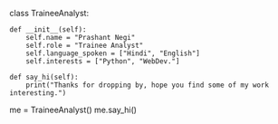 
class TraineeAnalyst:

    def __init__(self):
        self.name = "Prashant Negi"
        self.role = "Trainee Analyst"
        self.language_spoken = ["Hindi", "English"]
        self.interests = ["Python", "WebDev."]

    def say_hi(self):
        print("Thanks for dropping by, hope you find some of my work interesting.")


me = TraineeAnalyst()
me.say_hi()
